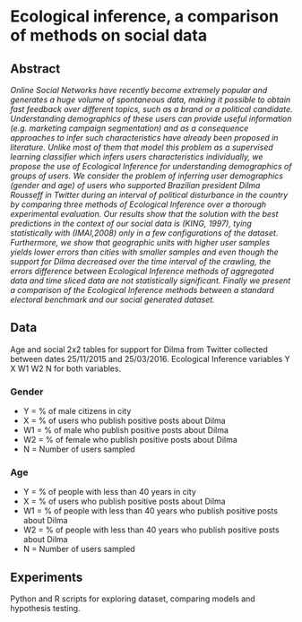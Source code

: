 # Ecological inference, a comparison of methods on social data


## Abstract 

*Online Social Networks have recently become extremely popular and generates a huge volume of spontaneous data, making it possible to obtain fast feedback over different topics, such as a brand or a political candidate. Understanding demographics of these users can provide useful information (e.g. marketing campaign segmentation) and as a consequence approaches to infer such characteristics have already been proposed in literature. Unlike most of them that model this problem as a supervised learning classifier which infers users characteristics individually, we propose the use of Ecological Inference for understanding demographics of groups of users.  We consider the problem of inferring user demographics (gender and age) of users who supported Brazilian president Dilma Rousseff in Twitter during an interval of political disturbance in the country by comparing three methods of Ecological Inference over a thorough experimental evaluation.  Our results show that the solution with the best predictions in the context of our social data is (KING, 1997), tying statistically  with (IMAI,2008) only in a few configurations of the dataset. Furthermore, we show that geographic units with higher user samples yields lower errors than cities with smaller samples and even though the support for Dilma decreased over the time interval of the crawling, the errors difference between Ecological Inference methods of aggregated data and time sliced data are not statistically significant. Finally we present a comparison of the Ecological Inference methods between a standard electoral benchmark and our social generated dataset.*


## Data

Age and social 2x2 tables for support for Dilma from Twitter collected between dates 25/11/2015 and 25/03/2016. Ecological Inference variables Y	X	W1 W2	N for both variables.

### Gender
* Y = % of male citizens in city
* X = % of users who publish positive posts about Dilma
* W1 = % of male who publish positive posts about Dilma
* W2 = % of female who publish positive posts about Dilma
* N = Number of users sampled
    
### Age
* Y = % of people with less than 40 years in city
* X = % of users who publish positive posts about Dilma
* W1 = % of people with less than 40 years who publish positive posts about Dilma
* W2 = % of people with less than 40 years who publish positive posts about Dilma
* N = Number of users sampled

## Experiments

Python and R scripts for exploring dataset, comparing models and hypothesis testing.
